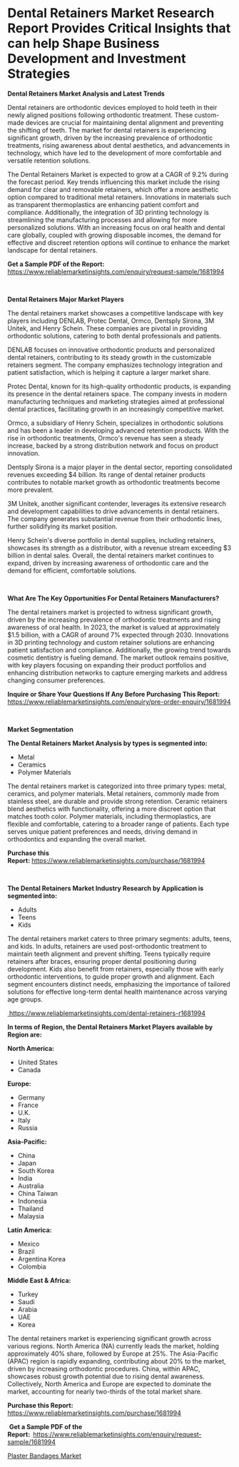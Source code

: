<p><h1>Dental Retainers Market Research Report Provides Critical Insights that can help Shape Business Development and Investment Strategies</h1></p><p><strong>Dental Retainers Market Analysis and Latest Trends</strong></p>
<p><p>Dental retainers are orthodontic devices employed to hold teeth in their newly aligned positions following orthodontic treatment. These custom-made devices are crucial for maintaining dental alignment and preventing the shifting of teeth. The market for dental retainers is experiencing significant growth, driven by the increasing prevalence of orthodontic treatments, rising awareness about dental aesthetics, and advancements in technology, which have led to the development of more comfortable and versatile retention solutions.</p><p>The Dental Retainers Market is expected to grow at a CAGR of 9.2% during the forecast period. Key trends influencing this market include the rising demand for clear and removable retainers, which offer a more aesthetic option compared to traditional metal retainers. Innovations in materials such as transparent thermoplastics are enhancing patient comfort and compliance. Additionally, the integration of 3D printing technology is streamlining the manufacturing processes and allowing for more personalized solutions. With an increasing focus on oral health and dental care globally, coupled with growing disposable incomes, the demand for effective and discreet retention options will continue to enhance the market landscape for dental retainers.</p></p>
<p><strong>Get a Sample PDF of the Report:&nbsp;</strong> <a href="https://www.reliablemarketinsights.com/enquiry/request-sample/1681994?utm_campaign=2280&utm_medium=2&utm_source=Github&utm_content=ia&utm_term=04032025&utm_id=dental-retainers">https://www.reliablemarketinsights.com/enquiry/request-sample/1681994</a></p>
<p>&nbsp;</p>
<p><strong>Dental Retainers Major Market Players</strong></p>
<p><p>The dental retainers market showcases a competitive landscape with key players including DENLAB, Protec Dental, Ormco, Dentsply Sirona, 3M Unitek, and Henry Schein. These companies are pivotal in providing orthodontic solutions, catering to both dental professionals and patients.</p><p>DENLAB focuses on innovative orthodontic products and personalized dental retainers, contributing to its steady growth in the customizable retainers segment. The company emphasizes technology integration and patient satisfaction, which is helping it capture a larger market share.</p><p>Protec Dental, known for its high-quality orthodontic products, is expanding its presence in the dental retainers space. The company invests in modern manufacturing techniques and marketing strategies aimed at professional dental practices, facilitating growth in an increasingly competitive market.</p><p>Ormco, a subsidiary of Henry Schein, specializes in orthodontic solutions and has been a leader in developing advanced retention products. With the rise in orthodontic treatments, Ormco's revenue has seen a steady increase, backed by a strong distribution network and focus on product innovation.</p><p>Dentsply Sirona is a major player in the dental sector, reporting consolidated revenues exceeding $4 billion. Its range of dental retainer products contributes to notable market growth as orthodontic treatments become more prevalent.</p><p>3M Unitek, another significant contender, leverages its extensive research and development capabilities to drive advancements in dental retainers. The company generates substantial revenue from their orthodontic lines, further solidifying its market position.</p><p>Henry Schein's diverse portfolio in dental supplies, including retainers, showcases its strength as a distributor, with a revenue stream exceeding $3 billion in dental sales. Overall, the dental retainers market continues to expand, driven by increasing awareness of orthodontic care and the demand for efficient, comfortable solutions.</p></p>
<p>&nbsp;</p>
<p><strong>What Are The Key Opportunities For Dental Retainers Manufacturers?</strong></p>
<p><p>The dental retainers market is projected to witness significant growth, driven by the increasing prevalence of orthodontic treatments and rising awareness of oral health. In 2023, the market is valued at approximately $1.5 billion, with a CAGR of around 7% expected through 2030. Innovations in 3D printing technology and custom retainer solutions are enhancing patient satisfaction and compliance. Additionally, the growing trend towards cosmetic dentistry is fueling demand. The market outlook remains positive, with key players focusing on expanding their product portfolios and enhancing distribution networks to capture emerging markets and address changing consumer preferences.</p></p>
<p><strong>Inquire or Share Your Questions If Any Before Purchasing This Report:</strong> <a href="https://www.reliablemarketinsights.com/enquiry/pre-order-enquiry/1681994?utm_campaign=2280&utm_medium=2&utm_source=Github&utm_content=ia&utm_term=04032025&utm_id=dental-retainers">https://www.reliablemarketinsights.com/enquiry/pre-order-enquiry/1681994</a></p>
<p>&nbsp;</p>
<p><strong>Market Segmentation</strong></p>
<p><strong>The Dental Retainers Market Analysis by types is segmented into:</strong></p>
<p><ul><li>Metal</li><li>Ceramics</li><li>Polymer Materials</li></ul></p>
<p><p>The dental retainers market is categorized into three primary types: metal, ceramics, and polymer materials. Metal retainers, commonly made from stainless steel, are durable and provide strong retention. Ceramic retainers blend aesthetics with functionality, offering a more discreet option that matches tooth color. Polymer materials, including thermoplastics, are flexible and comfortable, catering to a broader range of patients. Each type serves unique patient preferences and needs, driving demand in orthodontics and expanding the overall market.</p></p>
<p><strong>Purchase this Report:&nbsp;</strong><a href="https://www.reliablemarketinsights.com/purchase/1681994?utm_campaign=2280&utm_medium=2&utm_source=Github&utm_content=ia&utm_term=04032025&utm_id=dental-retainers">https://www.reliablemarketinsights.com/purchase/1681994</a></p>
<p>&nbsp;</p>
<p><strong>The Dental Retainers Market Industry Research by Application is segmented into:</strong></p>
<p><ul><li>Adults</li><li>Teens</li><li>Kids</li></ul></p>
<p><p>The dental retainers market caters to three primary segments: adults, teens, and kids. In adults, retainers are used post-orthodontic treatment to maintain teeth alignment and prevent shifting. Teens typically require retainers after braces, ensuring proper dental positioning during development. Kids also benefit from retainers, especially those with early orthodontic interventions, to guide proper growth and alignment. Each segment encounters distinct needs, emphasizing the importance of tailored solutions for effective long-term dental health maintenance across varying age groups.</p></p>
<p><a href="https://www.reliablemarketinsights.com/dental-retainers-r1681994?utm_campaign=2280&utm_medium=2&utm_source=Github&utm_content=ia&utm_term=04032025&utm_id=dental-retainers">&nbsp;https://www.reliablemarketinsights.com/dental-retainers-r1681994</a></p>
<p><strong>In terms of Region, the Dental Retainers Market Players available by Region are:</strong></p>
<p>
    <p> <strong> North America: </strong>
        <ul>
            <li>United States</li>
            <li>Canada</li>
        </ul>
        </p> 
    <p> <strong> Europe: </strong>
        <ul>
            <li>Germany</li>
            <li>France</li>
            <li>U.K.</li>
            <li>Italy</li>
            <li>Russia</li>
        </ul>
        </p> 
    <p> <strong> Asia-Pacific: </strong>
        <ul>
            <li>China</li>
            <li>Japan</li>
            <li>South Korea</li>
            <li>India</li>
            <li>Australia</li>
            <li>China Taiwan</li>
            <li>Indonesia</li>
            <li>Thailand</li>
            <li>Malaysia</li>
        </ul>
        </p> 
    <p> <strong> Latin America: </strong>
        <ul>
            <li>Mexico</li>
            <li>Brazil</li>
            <li>Argentina Korea</li>
            <li>Colombia</li>
        </ul>
        </p> 
    <p> <strong> Middle East & Africa: </strong>
        <ul>
            <li>Turkey</li>
            <li>Saudi</li>
            <li>Arabia</li>
            <li>UAE</li>
            <li>Korea</li>
        </ul>
    </p>
    </p>
<p><p>The dental retainers market is experiencing significant growth across various regions. North America (NA) currently leads the market, holding approximately 40% share, followed by Europe at 25%. The Asia-Pacific (APAC) region is rapidly expanding, contributing about 20% to the market, driven by increasing orthodontic procedures. China, within APAC, showcases robust growth potential due to rising dental awareness. Collectively, North America and Europe are expected to dominate the market, accounting for nearly two-thirds of the total market share.</p></p>
<p><strong>Purchase this Report: </strong><a href="https://www.reliablemarketinsights.com/purchase/1681994?utm_campaign=2280&utm_medium=2&utm_source=Github&utm_content=ia&utm_term=04032025&utm_id=dental-retainers">https://www.reliablemarketinsights.com/purchase/1681994</a></p>
<p>&nbsp;<strong>Get a Sample PDF of the Report:&nbsp;&nbsp;</strong><a href="https://www.reliablemarketinsights.com/enquiry/request-sample/1681994?utm_campaign=2280&utm_medium=2&utm_source=Github&utm_content=ia&utm_term=04032025&utm_id=dental-retainers">https://www.reliablemarketinsights.com/enquiry/request-sample/1681994</a></p>
<p><strong></strong></p>
<p><p><a href="https://github.com/FlorianWolf90/Market-Research-Report-List-1/blob/main/plaster-bandages-market.md?utm_campaign=2280&utm_medium=2&utm_source=Github&utm_content=ia&utm_term=04032025&utm_id=dental-retainers">Plaster Bandages Market</a></p></p>